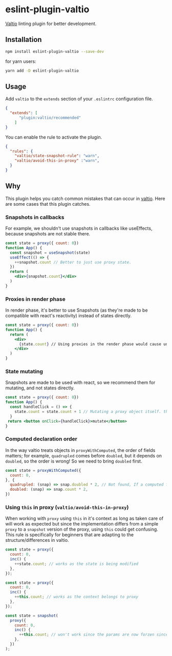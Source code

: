 # eslint-plugin-valtio

[Valtio](https://github.com/pmndrs/valtio) linting plugin for better development. 

## Installation

```bash
npm install eslint-plugin-valtio --save-dev
```

for yarn users:

```bash
yarn add -D eslint-plugin-valtio 
```

## Usage

Add `valtio` to the `extends` section of your `.eslintrc` configuration file. 

```json
{
  "extends": [
      "plugin:valtio/recommended"
    ]
}
```

You can enable the rule to activate the plugin.

```json
{
  "rules": {
    "valtio/state-snapshot-rule": "warn",
    "valtio/avoid-this-in-proxy" :"warn",
  } 
}
```

## Why
This plugin helps you catch common mistakes that can occur in [valtio](https://github.com/pmndrs/valtio). Here are some cases that this plugin catches.

### Snapshots in callbacks
For example, we shouldn't use snapshots in callbacks like useEffects, because snapshots are not stable there.
```jsx
const state = proxy({ count: 0})
function App() {
  const snapshot = useSnapshot(state)
  useEffect(() => {
    ++snapshot.count // Better to just use proxy state.
  })
  return (
    <div>{snapshot.count}</div>
  )
}
```
### Proxies in render phase
In render phase, it's better to use Snapshots (as they're made to be compatible with react's reactivity) instead of states directly.
```jsx
const state = proxy({ count: 0})
function App() {
  return (
    <div>
      {state.count} // Using proxies in the render phase would cause unexpected problems.
    </div>
  )
}
``` 
### State mutating
Snapshots are made to be used with react, so we recommend them for mutating, and not states directly.
```jsx
const state = proxy({ count: 0})
function App() {
  const handleClick = () => {
    state.count = state.count + 1 // Mutating a proxy object itself. this might not be expected as it's not reactive.
  }
 return <button onClick={handleClick}>mutate</button> 
}
```
### Computed declaration order
In the way valtio treats objects in `proxyWithComputed`, the order of fields matters; for example, `quadrupled` comes before `doubled`, but it depends on `doubled`, so the order is wrong! So we need to bring `doubled` first. 
```jsx
const state = proxyWithComputed({
  count: 0,
}, {
  quadrupled: (snap) => snap.doubled * 2, // Not found, If a computed field deriving value is created from another computed, the computed source should be declared first.
  doubled: (snap) => snap.count * 2,
})
```

### Using `this` in proxy (`valtio/avoid-this-in-proxy`)  
When working with `proxy` using `this` in it's context as long as taken care of will work as expected but since the implementation differs from a simple `proxy` to a `snapshot` version of the proxy, using `this` could get confusing. This rule is specifically for beginners that are adapting to the structure/differences in valtio. 
```jsx
const state = proxy({
  count: 0,
  inc() {
    ++state.count; // works as the state is being modified
  },
});

const state = proxy({
  count: 0,
  inc() {
    ++this.count; // works as the context belongs to proxy
  },
});

const state = snapshot(
  proxy({
    count: 0,
    inc() {
      ++this.count; // won't work since the params are now forzen since you are in a snapshot.
    },
  })
);
```


